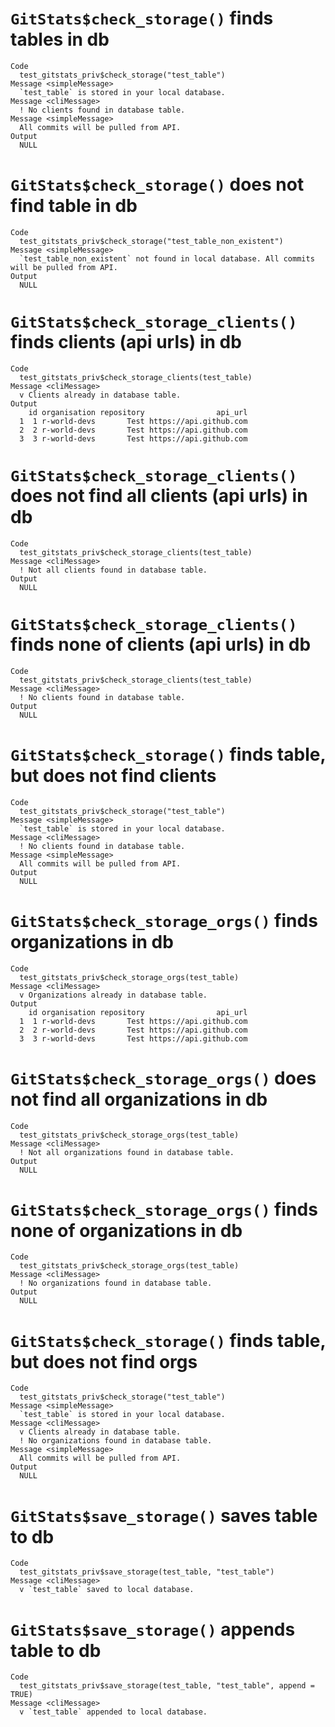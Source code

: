 # `GitStats$check_storage()` finds tables in db

    Code
      test_gitstats_priv$check_storage("test_table")
    Message <simpleMessage>
      `test_table` is stored in your local database.
    Message <cliMessage>
      ! No clients found in database table.
    Message <simpleMessage>
      All commits will be pulled from API.
    Output
      NULL

# `GitStats$check_storage()` does not find table in db

    Code
      test_gitstats_priv$check_storage("test_table_non_existent")
    Message <simpleMessage>
      `test_table_non_existent` not found in local database. All commits will be pulled from API.
    Output
      NULL

# `GitStats$check_storage_clients()` finds clients (api urls) in db

    Code
      test_gitstats_priv$check_storage_clients(test_table)
    Message <cliMessage>
      v Clients already in database table.
    Output
        id organisation repository                api_url
      1  1 r-world-devs       Test https://api.github.com
      2  2 r-world-devs       Test https://api.github.com
      3  3 r-world-devs       Test https://api.github.com

# `GitStats$check_storage_clients()` does not find all clients (api urls) in db

    Code
      test_gitstats_priv$check_storage_clients(test_table)
    Message <cliMessage>
      ! Not all clients found in database table.
    Output
      NULL

# `GitStats$check_storage_clients()` finds none of clients (api urls) in db

    Code
      test_gitstats_priv$check_storage_clients(test_table)
    Message <cliMessage>
      ! No clients found in database table.
    Output
      NULL

# `GitStats$check_storage()` finds table, but does not find clients

    Code
      test_gitstats_priv$check_storage("test_table")
    Message <simpleMessage>
      `test_table` is stored in your local database.
    Message <cliMessage>
      ! No clients found in database table.
    Message <simpleMessage>
      All commits will be pulled from API.
    Output
      NULL

# `GitStats$check_storage_orgs()` finds organizations in db

    Code
      test_gitstats_priv$check_storage_orgs(test_table)
    Message <cliMessage>
      v Organizations already in database table.
    Output
        id organisation repository                api_url
      1  1 r-world-devs       Test https://api.github.com
      2  2 r-world-devs       Test https://api.github.com
      3  3 r-world-devs       Test https://api.github.com

# `GitStats$check_storage_orgs()` does not find all organizations in db

    Code
      test_gitstats_priv$check_storage_orgs(test_table)
    Message <cliMessage>
      ! Not all organizations found in database table.
    Output
      NULL

# `GitStats$check_storage_orgs()` finds none of organizations in db

    Code
      test_gitstats_priv$check_storage_orgs(test_table)
    Message <cliMessage>
      ! No organizations found in database table.
    Output
      NULL

# `GitStats$check_storage()` finds table, but does not find orgs

    Code
      test_gitstats_priv$check_storage("test_table")
    Message <simpleMessage>
      `test_table` is stored in your local database.
    Message <cliMessage>
      v Clients already in database table.
      ! No organizations found in database table.
    Message <simpleMessage>
      All commits will be pulled from API.
    Output
      NULL

# `GitStats$save_storage()` saves table to db

    Code
      test_gitstats_priv$save_storage(test_table, "test_table")
    Message <cliMessage>
      v `test_table` saved to local database.

# `GitStats$save_storage()` appends table to db

    Code
      test_gitstats_priv$save_storage(test_table, "test_table", append = TRUE)
    Message <cliMessage>
      v `test_table` appended to local database.

